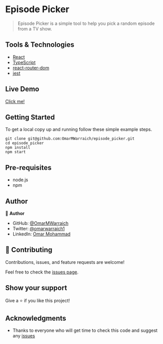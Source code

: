 # Episode Picker

> Episode Picker is a simple tool to help you pick a random episode from a TV show.

## Tools & Technologies

-  [React](https://reactjs.org/)
-  [TypeScript](https://www.typescriptlang.org/)
-  [react-router-dom](https://reactrouter.com/web/guides/quick-start)
- [jest](https://jestjs.io/)

## Live Demo 

[Click me!](https://show-picker.netlify.app)

## Getting Started

To get a local copy up and running follow these simple example steps.

```
git clone git@github.com:OmarMWarraich/episode_picker.git
cd episode_picker
npm install
npm start
```

## Pre-requisites

- node.js
- npm

## Author

👤 **Author**

- GitHub: [@OmarMWarraich](https://github.com/OmarMWarraich)
- Twitter: [@omarwarraich1](https://twitter.com/@omarwarraich1)
- LinkedIn: [Omar Mohammad](https://www.linkedin.com/in/omar-mohammad-a9902847/)


## 🤝 Contributing

Contributions, issues, and feature requests are welcome!

Feel free to check the [issues page](../../issues/).

## Show your support

Give a ⭐️ if you like this project!

## Acknowledgments

- Thanks to everyone who will get time to check this code and suggest any [issues](https://github.com/OmarMWarraich/episode_picker/issues)
